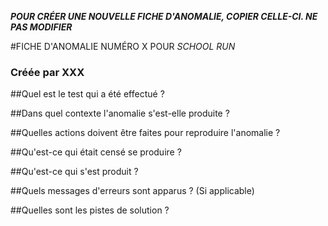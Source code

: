 **_POUR CRÉER UNE NOUVELLE FICHE D'ANOMALIE, COPIER CELLE-CI. NE PAS MODIFIER_**


#FICHE D'ANOMALIE NUMÉRO X POUR *SCHOOL RUN*
### Créée par XXX


##Quel est le test qui a été effectué ?

##Dans quel contexte l'anomalie s'est-elle produite ?

##Quelles actions doivent être faites pour reproduire l'anomalie ?

##Qu'est-ce qui était censé se produire ?

##Qu'est-ce qui s'est produit ?

##Quels messages d'erreurs sont apparus ? (Si applicable)

##Quelles sont les pistes de solution ?

